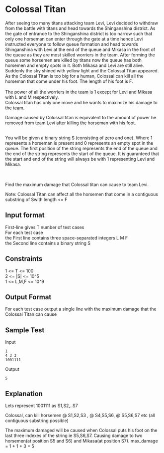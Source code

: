 # Colossal Titan

After seeing too many titans attacking team Levi, Levi decided to withdraw from the battle with titans and head towards the Shinganshina district.
As the gate of entrance to the Shinganshina district is too narrow such that only one horseman can enter through the gate at a time hence Levi instructed everyone to follow queue formation and head towards Shinganshina with Levi at the end of the queue and Mikasa in the front of the queue as they are most skilled worriers in the team. After forming the queue some horsemen are killed by titans now the queue has both horsemen and empty spots in it. Both Mikasa and Levi are still alive.
<br>
Suddenly the sky shined with yellow light and the Colossal Titan appeared. As the Colossal Titan is too big for a human, Colossal can kill all the horseman that come under his foot. The length of his foot is F.
<br><br>
The power of all the worriers in the team is 1 except for Levi and Mikasa with L and M respectively.
<br>
Colossal titan has only one move and he wants to maximize his damage to the team.
<br>

Damage caused by Colossal titan is equivalent to the amount of power he removed from team Levi after killing the horseman with his foot.
<br><br>

You will be given a binary string S (consisting of zero and one). Where 1 represents a horseman is present and 0 represents an empty spot in the queue. The first position of the string represents the end of the queue and the end of the string represents the start of the queue. It is guaranteed that the start and end of the string will always be with 1 representing Levi and Mikasa.

<br><br>
Find the maximum damage that Colossal titan can cause to team Levi.
<br>

Note: Colossal Titan can affect all the horsemen that come in a contiguous substring of Swith length <= F

## Input format

First-line gives T number of test cases
<br>For each test case
<br> the First line contains three space-separated integers L M F
<br> the Second line contains a binary string S

## Constraints

1 <= T <= 100 <br>
2 <= |S| <= 10^5 <br>
1 <= L,M,F <= 10^9 <br>

## Output Format

For each test case output a single line with the maximum damage that the Colossal Titan can cause

## Sample Test

Input

```
1
4 3 3
1001111
```

Output

```
5
```

## Explanation

Lets represent 1001111 as S1,S2,..S7

Colossal,
can kill horsemen @ S1,S2,S3 , @ S4,S5,S6, @ S5,S6,S7 etc (all contiguous substring possible)

The maximum damaged will be caused when Colossal puts his foot on the last three indexes of the string ie S5,S6,S7. Causing damage to two horsemen(at position S5 and S6) and Mikasa(at position S7).
max_damage = 1 + 1 + 3 = 5
